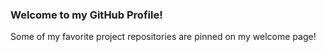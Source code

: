 ### Welcome to my GitHub Profile!

<!-- <img src="https://res.cloudinary.com/dn6bvlnm7/image/upload/v1594593374/sumperspec_dd5uyo.jpg" width="210" height="220"> -->

Some of my favorite project repositories are pinned on my welcome page!




<!--
**kellyav/kellyav** is a ✨ _special_ ✨ repository because its `README.md` (this file) appears on your GitHub profile.

Here are some ideas to get you started:

- 🔭 I’m currently working on ...
- 🌱 I’m currently learning ...
- 👯 I’m looking to collaborate on ...
- 🤔 I’m looking for help with ...
- 💬 Ask me about ...
- 📫 How to reach me: ...
- 😄 Pronouns: ...
- ⚡ Fun fact: ...
-->
